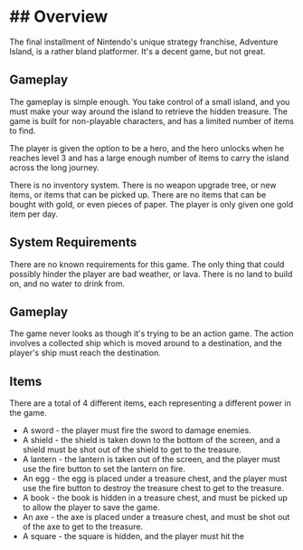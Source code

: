 # ## Overview

The final installment of Nintendo's unique strategy franchise, Adventure Island, is a rather bland platformer. It's a decent game, but not great.

## Gameplay

The gameplay is simple enough. You take control of a small island, and you must make your way around the island to retrieve the hidden treasure. The game is built for non-playable characters, and has a limited number of items to find.

The player is given the option to be a hero, and the hero unlocks when he reaches level 3 and has a large enough number of items to carry the island across the long journey.

There is no inventory system. There is no weapon upgrade tree, or new items, or items that can be picked up. There are no items that can be bought with gold, or even pieces of paper. The player is only given one gold item per day.

## System Requirements

There are no known requirements for this game. The only thing that could possibly hinder the player are bad weather, or lava. There is no land to build on, and no water to drink from.

## Gameplay

The game never looks as though it's trying to be an action game. The action involves a collected ship which is moved around to a destination, and the player's ship must reach the destination.

## Items

There are a total of 4 different items, each representing a different power in the game.

*   A sword - the player must fire the sword to damage enemies.
*   A shield - the shield is taken down to the bottom of the screen, and a shield must be shot out of the shield to get to the treasure.
*   A lantern - the lantern is taken out of the screen, and the player must use the fire button to set the lantern on fire.
*   An egg - the egg is placed under a treasure chest, and the player must use the fire button to destroy the treasure chest to get to the treasure.
*   A book - the book is hidden in a treasure chest, and must be picked up to allow the player to save the game.
*   An axe - the axe is placed under a treasure chest, and must be shot out of the axe to get to the treasure.
*   A square - the square is hidden, and the player must hit the